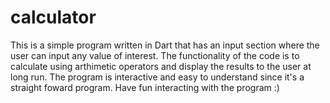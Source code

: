 # calculator
This is a simple program written in Dart that has an input section where the user can input any value of interest. The functionality of the code is to calculate using arthimetic operators and display the results to the user at long run.
The program is interactive and easy to understand since it's a straight foward program.
Have fun interacting with the program :)
